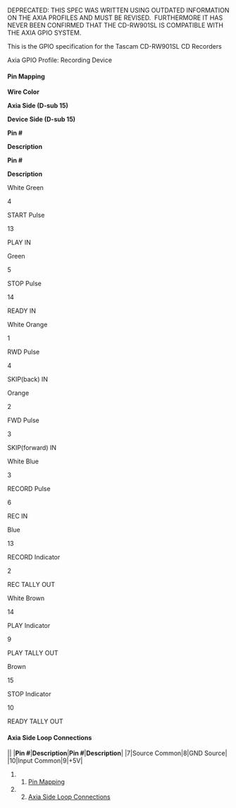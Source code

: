 DEPRECATED: THIS SPEC WAS WRITTEN USING OUTDATED INFORMATION ON THE AXIA PROFILES AND MUST BE REVISED.  FURTHERMORE IT HAS NEVER BEEN CONFIRMED THAT THE CD-RW901SL IS COMPATIBLE WITH THE AXIA GPIO SYSTEM.

This is the GPIO specification for the Tascam CD-RW901SL CD Recorders

Axia GPIO Profile: Recording Device

#### Pin Mapping

**Wire Color**

**Axia Side (D-sub 15)**

**Device Side (D-sub 15)**

**Pin \#**

**Description**

**Pin \#**

**Description**

White Green

4

START Pulse

13

PLAY IN

Green

5

STOP Pulse

14

READY IN

White Orange

1

RWD Pulse

4

SKIP(back) IN

Orange

2

FWD Pulse

3

SKIP(forward) IN

White Blue

3

RECORD Pulse

6

REC IN

Blue

13

RECORD Indicator

2

REC TALLY OUT

White Brown

14

PLAY Indicator

9

PLAY TALLY OUT

Brown

15

STOP Indicator

10

READY TALLY OUT

#### Axia Side Loop Connections

||
|**Pin \#**|**Description**|**Pin \#**|**Description**|
|7|Source Common|8|GND Source|
|10|Input Common|9|+5V|

1.  1. [Pin Mapping](#Pin_Mapping)
2.  2. [Axia Side Loop Connections](#Axia_Side_Loop_Connections)

